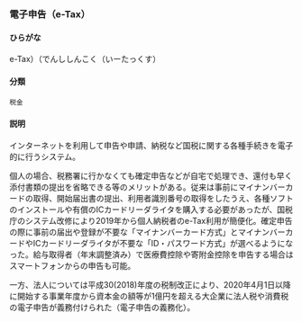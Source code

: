 <div style="display:none;">

## [あ行](securities-terms?id=あ行)
## [か行](securities-terms?id=か行)
## [さ行](securities-terms?id=さ行)
## [た行](securities-terms?id=た行)

</div>

### 電子申告（e-Tax）

#### ひらがな

e-Tax）（でんししんこく（いーたっくす）

#### 分類

`税金`

#### 説明

インターネットを利用して申告や申請、納税など国税に関する各種手続きを電子的に行うシステム。
 
個人の場合、税務署に行かなくても確定申告などが自宅で処理でき、還付も早く添付書類の提出を省略できる等のメリットがある。従来は事前にマイナンバーカードの取得、開始届出書の提出、利用者識別番号の取得をしたうえ、各種ソフトのインストールや有償のICカードリーダライタを購入する必要があったが、国税庁のシステム改修により2019年から個人納税者のe-Tax利用が簡便化。確定申告の際に事前の届出や登録が不要な「マイナンバーカード方式」とマイナンバーカードやICカードリーダライタが不要な「ID・パスワード方式」が選べるようになった。給与取得者（年末調整済み）で医療費控除や寄附金控除を申告する場合はスマートフォンからの申告も可能。
 
一方、法人については平成30(2018)年度の税制改正により、2020年4月1日以降に開始する事業年度から資本金の額等が1億円を超える大企業に法人税や消費税の電子申告が義務付けられた（電子申告の義務化）。

<div style="display:none;">

## [な行](securities-terms?id=な行)
## [は行](securities-terms?id=は行)
## [ま行](securities-terms?id=ま行)
## [や行](securities-terms?id=や行)
## [ら行](securities-terms?id=ら行)
## [わ行](securities-terms?id=わ行)
## [英数字・記号](securities-terms?id=英数字・記号)

</div>

